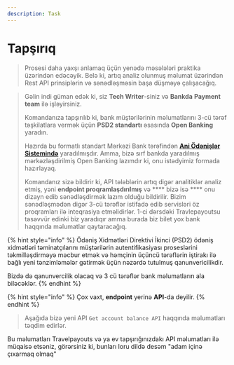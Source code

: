 ```yaml
---
description: Task
---
```


# Tapşırıq

> Prosesi daha yaxşı anlamaq üçün yenədə məsələləri praktika üzərindən edəcəyik. Belə ki, artıq analiz olunmuş məlumat üzərindən Rest API prinsiplərin və sənədləşməsin başa düşməyə çalışacağıq.

> Gəlin indi güman edək ki, siz **Tech Writer**-siniz və **Bankda** **Payment team** ilə işləyirsiniz.&#x20;
>
> Komandanıza tapşırılıb ki, bank müştərilərinin məlumatlarını 3-cü tərəf təşkilatlara vermək üçün **PSD2 standartı** əsasında **Open Banking** yaradın.
>
> Hazırda bu formatlı standart Mərkəzi Bank tərəfindən [**Ani Ödənişlər Sistemində**](https://anipay.az/open-banking) yaradılmışdır. Amma, bizə sırf bankda yaradılmış mərkəzləşdirilmiş Open Banking lazımdır ki, onu istədyimiz formada hazırlayaq.
>
> Komandanız sizə bildirir ki, API tələblərin artıq digər analitiklər analiz etmiş, yəni **endpoint proqramlaşdırılmış** və **** bizə isə **** onu dizayn edib sənədləşdirmək lazım olduğu bildirilir. Bizim sənədləşmədən digər 3-cü tərəflər istifadə edib servisləri öz proqramları ilə inteqrasiya etməlidirlər. 1-ci dərsdəki Travlepayoutsu təsəvvür edinki biz yaradıqır amma burada biz bilet yox bank haqqında məlumatlar qaytaracağıq.

{% hint style="info" %}
Ödəniş Xidmətləri Direktivi İkinci (PSD2) ödəniş xidmətləri təminatçılarını müştərilərin autentifikasiyası proseslərini təkmilləşdirməyə məcbur etmək və həmçinin üçüncü tərəflərin iştirakı ilə bağlı yeni tənzimləmələr gətirmək üçün nəzərdə tutulmuş qanunvericilikdir.

Bizdə də qanunvercilik olacaq və 3 cü tərəflər bank məlumatların ala biləcəklər.
{% endhint %}

{% hint style="info" %}
Çox vaxt, **endpoint** yerinə **API**-da deyilir.
{% endhint %}

> Aşağıda bizə yeni API `Get account balance API` haqqında məlumatları təqdim edirlər.

Bu məlumatları Travelpayouts və ya ev tapşırığınızdakı API məlumatları ilə müqaisə etsəniz, görərsiniz ki, bunları loru dildə desəm "adam içinə çıxarmaq olmaq"
